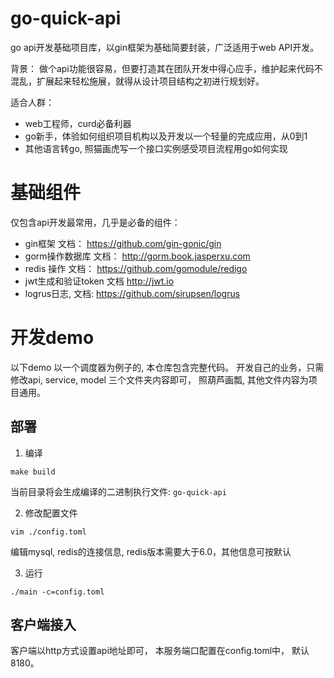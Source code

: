 # go-quick-api

go api开发基础项目库，以gin框架为基础简要封装，广泛适用于web API开发。


背景：
做个api功能很容易，但要打造其在团队开发中得心应手，维护起来代码不混乱，扩展起来轻松施展，就得从设计项目结构之初进行规划好。



适合人群：
* web工程师，curd必备利器
* go新手，体验如何组织项目机构以及开发以一个轻量的完成应用，从0到1
* 其他语言转go, 照猫画虎写一个接口实例感受项目流程用go如何实现



# 基础组件


仅包含api开发最常用，几乎是必备的组件：

* gin框架 文档： https://github.com/gin-gonic/gin
* gorm操作数据库 文档： http://gorm.book.jasperxu.com
* redis 操作 文档： https://github.com/gomodule/redigo
* jwt生成和验证token 文档 http://jwt.io
* logrus日志, 文档: https://github.com/sirupsen/logrus


# 开发demo

以下demo 以一个调度器为例子的, 本仓库包含完整代码。 开发自己的业务，只需修改api, service, model 三个文件夹内容即可， 照葫芦画瓢, 其他文件内容为项目通用。

## 部署

1. 编译
```shell
make build 
```
当前目录将会生成编译的二进制执行文件: ```go-quick-api```

2. 修改配置文件

```shell
vim ./config.toml
```

编辑mysql, redis的连接信息, redis版本需要大于6.0，其他信息可按默认


3. 运行

```shell
./main -c=config.toml
```

## 客户端接入

客户端以http方式设置api地址即可， 本服务端口配置在config.toml中， 默认8180。

